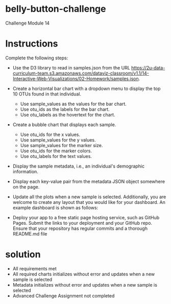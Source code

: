 # belly-button-challenge
Challenge Module 14

# Instructions

Complete the following steps:

 - Use the D3 library to read in samples.json from the URL https://2u-data-curriculum-team.s3.amazonaws.com/dataviz-classroom/v1.1/14-Interactive-Web-Visualizations/02-Homework/samples.json.

 - Create a horizontal bar chart with a dropdown menu to display the top 10 OTUs found in that individual.
     - Use sample_values as the values for the bar chart.
     - Use otu_ids as the labels for the bar chart.
     - Use otu_labels as the hovertext for the chart.

 - Create a bubble chart that displays each sample.
     - Use otu_ids for the x values.
     - Use sample_values for the y values.
     - Use sample_values for the marker size.
     - Use otu_ids for the marker colors.
     - Use otu_labels for the text values.

 - Display the sample metadata, i.e., an individual's demographic information.

 - Display each key-value pair from the metadata JSON object somewhere on the page.

 - Update all the plots when a new sample is selected. Additionally, you are welcome to create any layout that you would like for your dashboard. An example dashboard is shown as follows:

 - Deploy your app to a free static page hosting service, such as GitHub Pages. Submit the links to your deployment and your GitHub repo. Ensure that your repository has regular commits and a thorough README.md file

# solution

 - All requirements met
 - All required charts initializes without error and updates when a new sample is selected
 - Metadata initializes without error and updates when a new sample is selected
 - Advanced Challenge Assignment not completed